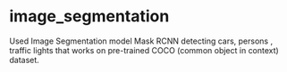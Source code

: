 # image_segmentation

Used Image Segmentation model Mask RCNN detecting cars, persons , traffic lights that works on pre-trained COCO (common object in context) dataset.
